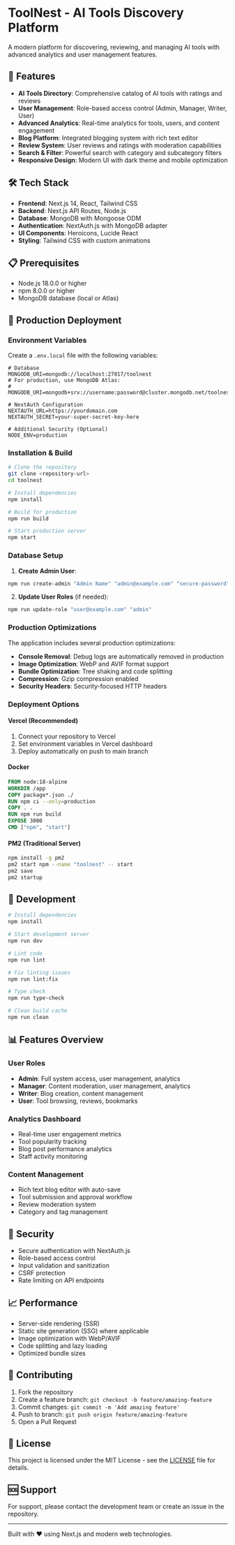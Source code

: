# ToolNest - AI Tools Discovery Platform

A modern platform for discovering, reviewing, and managing AI tools with advanced analytics and user management features.

## 🚀 Features

- **AI Tools Directory**: Comprehensive catalog of AI tools with ratings and reviews
- **User Management**: Role-based access control (Admin, Manager, Writer, User)
- **Advanced Analytics**: Real-time analytics for tools, users, and content engagement
- **Blog Platform**: Integrated blogging system with rich text editor
- **Review System**: User reviews and ratings with moderation capabilities
- **Search & Filter**: Powerful search with category and subcategory filters
- **Responsive Design**: Modern UI with dark theme and mobile optimization

## 🛠 Tech Stack

- **Frontend**: Next.js 14, React, Tailwind CSS
- **Backend**: Next.js API Routes, Node.js
- **Database**: MongoDB with Mongoose ODM
- **Authentication**: NextAuth.js with MongoDB adapter
- **UI Components**: Heroicons, Lucide React
- **Styling**: Tailwind CSS with custom animations

## 📋 Prerequisites

- Node.js 18.0.0 or higher
- npm 8.0.0 or higher
- MongoDB database (local or Atlas)

## 🚀 Production Deployment

### Environment Variables

Create a `.env.local` file with the following variables:

```env
# Database
MONGODB_URI=mongodb://localhost:27017/toolnest
# For production, use MongoDB Atlas:
# MONGODB_URI=mongodb+srv://username:password@cluster.mongodb.net/toolnest

# NextAuth Configuration
NEXTAUTH_URL=https://yourdomain.com
NEXTAUTH_SECRET=your-super-secret-key-here

# Additional Security (Optional)
NODE_ENV=production
```

### Installation & Build

```bash
# Clone the repository
git clone <repository-url>
cd toolnest

# Install dependencies
npm install

# Build for production
npm run build

# Start production server
npm start
```

### Database Setup

1. **Create Admin User**:
```bash
npm run create-admin "Admin Name" "admin@example.com" "secure-password"
```

2. **Update User Roles** (if needed):
```bash
npm run update-role "user@example.com" "admin"
```

### Production Optimizations

The application includes several production optimizations:

- **Console Removal**: Debug logs are automatically removed in production
- **Image Optimization**: WebP and AVIF format support
- **Bundle Optimization**: Tree shaking and code splitting
- **Compression**: Gzip compression enabled
- **Security Headers**: Security-focused HTTP headers

### Deployment Options

#### Vercel (Recommended)
1. Connect your repository to Vercel
2. Set environment variables in Vercel dashboard
3. Deploy automatically on push to main branch

#### Docker
```dockerfile
FROM node:18-alpine
WORKDIR /app
COPY package*.json ./
RUN npm ci --only=production
COPY . .
RUN npm run build
EXPOSE 3000
CMD ["npm", "start"]
```

#### PM2 (Traditional Server)
```bash
npm install -g pm2
pm2 start npm --name "toolnest" -- start
pm2 save
pm2 startup
```

## 🔧 Development

```bash
# Install dependencies
npm install

# Start development server
npm run dev

# Lint code
npm run lint

# Fix linting issues
npm run lint:fix

# Type check
npm run type-check

# Clean build cache
npm run clean
```

## 📊 Features Overview

### User Roles
- **Admin**: Full system access, user management, analytics
- **Manager**: Content moderation, user management, analytics
- **Writer**: Blog creation, content management
- **User**: Tool browsing, reviews, bookmarks

### Analytics Dashboard
- Real-time user engagement metrics
- Tool popularity tracking
- Blog post performance analytics
- Staff activity monitoring

### Content Management
- Rich text blog editor with auto-save
- Tool submission and approval workflow
- Review moderation system
- Category and tag management

## 🔐 Security

- Secure authentication with NextAuth.js
- Role-based access control
- Input validation and sanitization
- CSRF protection
- Rate limiting on API endpoints

## 📈 Performance

- Server-side rendering (SSR)
- Static site generation (SSG) where applicable
- Image optimization with WebP/AVIF
- Code splitting and lazy loading
- Optimized bundle sizes

## 🤝 Contributing

1. Fork the repository
2. Create a feature branch: `git checkout -b feature/amazing-feature`
3. Commit changes: `git commit -m 'Add amazing feature'`
4. Push to branch: `git push origin feature/amazing-feature`
5. Open a Pull Request

## 📄 License

This project is licensed under the MIT License - see the [LICENSE](LICENSE) file for details.

## 🆘 Support

For support, please contact the development team or create an issue in the repository.

---

Built with ❤️ using Next.js and modern web technologies.
